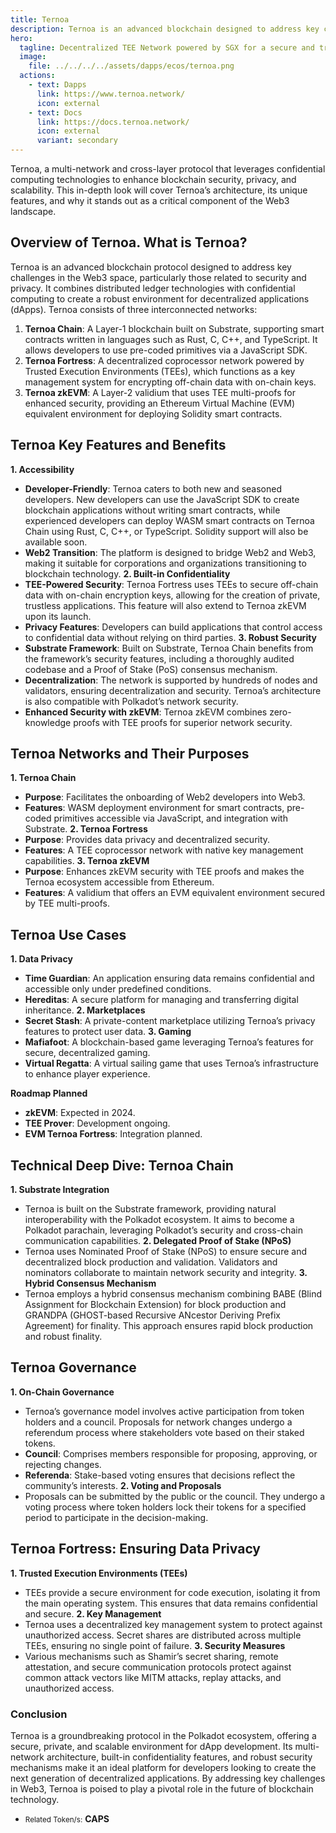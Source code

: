 ```yaml
---
title: Ternoa
description: Ternoa is an advanced blockchain designed to address key challenges in the Web3 space related to security and privacy.
hero:
  tagline: Decentralized TEE Network powered by SGX for a secure and trustless future
  image: 
    file: ../../../../assets/dapps/ecos/ternoa.png
  actions:
    - text: Dapps
      link: https://www.ternoa.network/
      icon: external
    - text: Docs
      link: https://docs.ternoa.network/
      icon: external
      variant: secondary
---
```


Ternoa, a multi-network and cross-layer protocol that leverages confidential computing technologies to enhance blockchain security, privacy, and scalability. This in-depth look will cover Ternoa’s architecture, its unique features, and why it stands out as a critical component of the Web3 landscape.

## Overview of Ternoa. **What is Ternoa?**
Ternoa is an advanced blockchain protocol designed to address key challenges in the Web3 space, particularly those related to security and privacy. It combines distributed ledger technologies with confidential computing to create a robust environment for decentralized applications (dApps). Ternoa consists of three interconnected networks:

1. **Ternoa Chain**: A Layer-1 blockchain built on Substrate, supporting smart contracts written in languages such as Rust, C, C++, and TypeScript. It allows developers to use pre-coded primitives via a JavaScript SDK.
2. **Ternoa Fortress**: A decentralized coprocessor network powered by Trusted Execution Environments (TEEs), which functions as a key management system for encrypting off-chain data with on-chain keys.
3. **Ternoa zkEVM**: A Layer-2 validium that uses TEE multi-proofs for enhanced security, providing an Ethereum Virtual Machine (EVM) equivalent environment for deploying Solidity smart contracts.

## Ternoa Key Features and Benefits
**1. Accessibility**
- **Developer-Friendly**: Ternoa caters to both new and seasoned developers. New developers can use the JavaScript SDK to create blockchain applications without writing smart contracts, while experienced developers can deploy WASM smart contracts on Ternoa Chain using Rust, C, C++, or TypeScript. Solidity support will also be available soon.
- **Web2 Transition**: The platform is designed to bridge Web2 and Web3, making it suitable for corporations and organizations transitioning to blockchain technology.
**2. Built-in Confidentiality**
- **TEE-Powered Security**: Ternoa Fortress uses TEEs to secure off-chain data with on-chain encryption keys, allowing for the creation of private, trustless applications. This feature will also extend to Ternoa zkEVM upon its launch.
- **Privacy Features**: Developers can build applications that control access to confidential data without relying on third parties.
**3. Robust Security**
- **Substrate Framework**: Built on Substrate, Ternoa Chain benefits from the framework’s security features, including a thoroughly audited codebase and a Proof of Stake (PoS) consensus mechanism.
- **Decentralization**: The network is supported by hundreds of nodes and validators, ensuring decentralization and security. Ternoa’s architecture is also compatible with Polkadot’s network security.
- **Enhanced Security with zkEVM**: Ternoa zkEVM combines zero-knowledge proofs with TEE proofs for superior network security.

## Ternoa Networks and Their Purposes
**1. Ternoa Chain**
- **Purpose**: Facilitates the onboarding of Web2 developers into Web3.
- **Features**: WASM deployment environment for smart contracts, pre-coded primitives accessible via JavaScript, and integration with Substrate.
**2. Ternoa Fortress**
- **Purpose**: Provides data privacy and decentralized security.
- **Features**: A TEE coprocessor network with native key management capabilities.
**3. Ternoa zkEVM**
- **Purpose**: Enhances zkEVM security with TEE proofs and makes the Ternoa ecosystem accessible from Ethereum.
- **Features**: A validium that offers an EVM equivalent environment secured by TEE multi-proofs.
## Ternoa Use Cases
**1. Data Privacy**
- **Time Guardian**: An application ensuring data remains confidential and accessible only under predefined conditions.
- **Hereditas**: A secure platform for managing and transferring digital inheritance.
**2. Marketplaces**
- **Secret Stash**: A private-content marketplace utilizing Ternoa’s privacy features to protect user data.
**3. Gaming**
- **Mafiafoot**: A blockchain-based game leveraging Ternoa’s features for secure, decentralized gaming.
- **Virtual Regatta**: A virtual sailing game that uses Ternoa’s infrastructure to enhance player experience.

**Roadmap Planned**
- **zkEVM**: Expected in 2024.
- **TEE Prover**: Development ongoing.
- **EVM Ternoa Fortress**: Integration planned.

## Technical Deep Dive: Ternoa Chain
**1. Substrate Integration**
- Ternoa is built on the Substrate framework, providing natural interoperability with the Polkadot ecosystem. It aims to become a Polkadot parachain, leveraging Polkadot’s security and cross-chain communication capabilities.
**2. Delegated Proof of Stake (NPoS)**
- Ternoa uses Nominated Proof of Stake (NPoS) to ensure secure and decentralized block production and validation. Validators and nominators collaborate to maintain network security and integrity.
**3. Hybrid Consensus Mechanism**
- Ternoa employs a hybrid consensus mechanism combining BABE (Blind Assignment for Blockchain Extension) for block production and GRANDPA (GHOST-based Recursive ANcestor Deriving Prefix Agreement) for finality. This approach ensures rapid block production and robust finality.

## Ternoa Governance
**1. On-Chain Governance**
- Ternoa’s governance model involves active participation from token holders and a council. Proposals for network changes undergo a referendum process where stakeholders vote based on their staked tokens.
- **Council**: Comprises members responsible for proposing, approving, or rejecting changes.
- **Referenda**: Stake-based voting ensures that decisions reflect the community’s interests.
**2. Voting and Proposals**
- Proposals can be submitted by the public or the council. They undergo a voting process where token holders lock their tokens for a specified period to participate in the decision-making.

## Ternoa Fortress: Ensuring Data Privacy
**1. Trusted Execution Environments (TEEs)**
- TEEs provide a secure environment for code execution, isolating it from the main operating system. This ensures that data remains confidential and secure.
**2. Key Management**
- Ternoa uses a decentralized key management system to protect against unauthorized access. Secret shares are distributed across multiple TEEs, ensuring no single point of failure.
**3. Security Measures**
- Various mechanisms such as Shamir’s secret sharing, remote attestation, and secure communication protocols protect against common attack vectors like MITM attacks, replay attacks, and unauthorized access.
### Conclusion
Ternoa is a groundbreaking protocol in the Polkadot ecosystem, offering a secure, private, and scalable environment for dApp development. Its multi-network architecture, built-in confidentiality features, and robust security mechanisms make it an ideal platform for developers looking to create the next generation of decentralized applications. By addressing key challenges in Web3, Ternoa is poised to play a pivotal role in the future of blockchain technology.
- <small>Related Token/s:</small> **CAPS**
